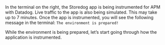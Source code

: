 In the terminal on the right, the Storedog app is being instrumented for APM with Datadog. Live traffic to the app is also being simulated. This may take up to 7 minutes. Once the app is instrumented, you will see the following message in the terminal: `The environment is prepared!`

While the environment is being prepared, let’s start going through how the application is instrumented.